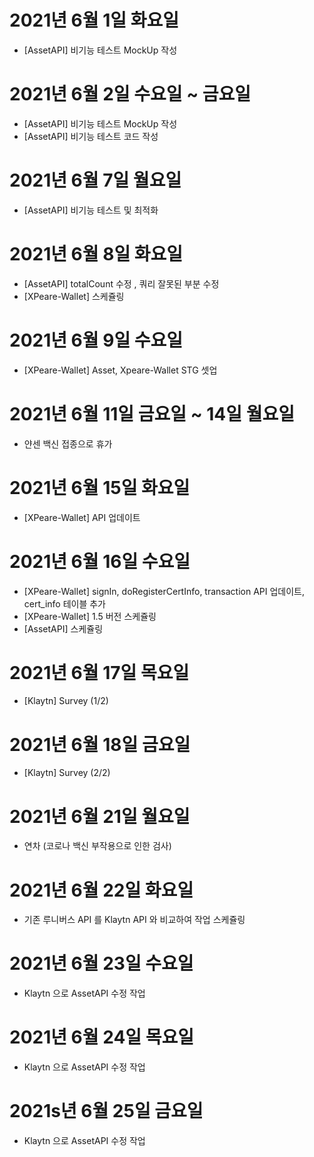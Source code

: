 # 2021년 6월 1일 화요일

- [AssetAPI] 비기능 테스트 MockUp 작성

# 2021년 6월 2일 수요일 ~ 금요일 

- [AssetAPI] 비기능 테스트 MockUp 작성
- [AssetAPI] 비기능 테스트 코드 작성 

# 2021년 6월 7일 월요일 

- [AssetAPI] 비기능 테스트 및 최적화 

# 2021년 6월 8일 화요일

- [AssetAPI] totalCount 수정 , 쿼리 잘못된 부분 수정 
- [XPeare-Wallet] 스케쥴링 

# 2021년 6월 9일 수요일 

- [XPeare-Wallet] Asset, Xpeare-Wallet STG 셋업 

# 2021년 6월 11일 금요일 ~ 14일 월요일 

- 얀센 백신 접종으로 휴가 

# 2021년 6월 15일 화요일

- [XPeare-Wallet] API 업데이트 

# 2021년 6월 16일 수요일 

- [XPeare-Wallet] signIn, doRegisterCertInfo, transaction API 업데이트, cert_info 테이블 추가
- [XPeare-Wallet] 1.5 버전 스케쥴링
- [AssetAPI] 스케쥴링 

# 2021년 6월 17일 목요일 

- [Klaytn] Survey (1/2)

# 2021년 6월 18일 금요일 

- [Klaytn] Survey (2/2)

# 2021년 6월 21일 월요일 

- 연차 (코로나 백신 부작용으로 인한 검사)

# 2021년 6월 22일 화요일 

- 기존 루니버스 API 를 Klaytn API 와 비교하여 작업 스케쥴링

# 2021년 6월 23일 수요일 

- Klaytn 으로 AssetAPI 수정 작업 

# 2021년 6월 24일 목요일

- Klaytn 으로 AssetAPI 수정 작업

# 2021s년 6월 25일 금요일 

- Klaytn 으로 AssetAPI 수정 작업
